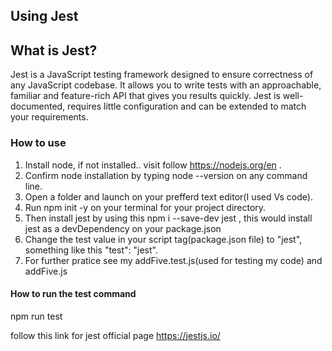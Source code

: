 ## Using Jest
## What is Jest?
Jest is a JavaScript testing framework designed to ensure correctness of any JavaScript codebase. It allows you to write tests with an approachable, familiar and feature-rich API that gives you results quickly. Jest is well-documented, requires little configuration and can be extended to match your requirements.
### How to use
1) Install node, if not installed.. visit follow https://nodejs.org/en . 
2) Confirm node installation by typing node --version on any command line.
3) Open a folder and launch on your prefferd text editor(I used Vs code).
4) Run npm init -y on your terminal for your project directory.
5) Then install jest by using this npm i --save-dev jest , this would install jest as a devDependency on your package.json
6) Change the test value in your script tag(package.json file) to "jest", something like this  "test": "jest".
7) For further pratice see my addFive.test.js(used for testing my code) and addFive.js


#### How to run the test command
npm run test

follow this link for jest official page https://jestjs.io/